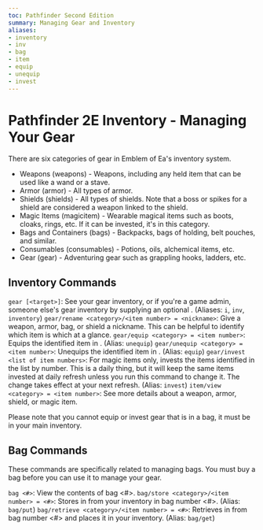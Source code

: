 ```yaml
---
toc: Pathfinder Second Edition
summary: Managing Gear and Inventory
aliases:
- inventory
- inv
- bag
- item
- equip
- unequip
- invest
---
```


# Pathfinder 2E Inventory - Managing Your Gear

There are six categories of gear in Emblem of Ea's inventory system.

* Weapons (weapons) - Weapons, including any held item that can be used like a wand or a stave.
* Armor (armor) - All types of armor.
* Shields (shields) - All types of shields. Note that a boss or spikes for a shield are considered a weapon linked to the shield.
* Magic Items (magicitem) - Wearable magical items such as boots, cloaks, rings, etc. If it can be invested, it's in this category.
* Bags and Containers (bags) - Backpacks, bags of holding, belt pouches, and similar.
* Consumables (consumables) - Potions, oils, alchemical items, etc.
* Gear (gear) - Adventuring gear such as grappling hooks, ladders, etc.

## Inventory Commands

`gear [<target>]`: See your gear inventory, or if you're a game admin, someone else's gear inventory by supplying an optional <target>. (Aliases: `i`, `inv`, `inventory`)
`gear/rename <category>/<item number> = <nickname>`: Give a weapon, armor, bag, or shield a nickname. This can be helpful to identify which item is which at a glance.
`gear/equip <category> = <item number>`: Equips the identified item in <category>. (Alias: `unequip`)
`gear/unequip <category> = <item number>`: Unequips the identified item in <category>. (Alias: `equip`)
`gear/invest <list of item numbers>`: For magic items only, invests the items identified in the list by number. This is a daily thing, but it will keep the same items invested at daily refresh unless you run this command to change it. The change takes effect at your next refresh. (Alias: `invest`)
`item/view <category> = <item number>`: See more details about a weapon, armor, shield, or magic item.

Please note that you cannot equip or invest gear that is in a bag, it must be in your main inventory.

## Bag Commands

These commands are specifically related to managing bags. You must buy a bag before you can use it to manage your gear.

`bag <#>`: View the contents of bag <#>.
`bag/store <category>/<item number> = <#>`: Stores <item> in <category> from your inventory in bag number <#>. (Alias: `bag/put`)
`bag/retrieve <category>/<item number> = <#>`: Retrieves <item> in <category> from bag number <#> and places it in your inventory. (Alias: `bag/get`)
